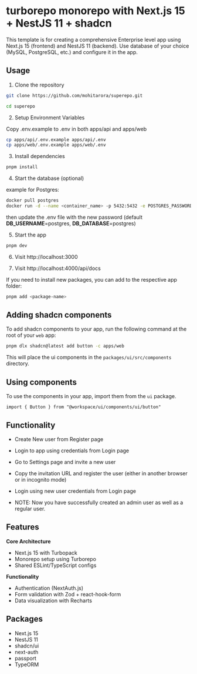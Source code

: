 # turborepo monorepo with Next.js 15 + NestJS 11 + shadcn

This template is for creating a comprehensive Enterprise level app using Next.js 15 (frontend) and NestJS 11 (backend).
Use database of your choice (MySQL, PostgreSQL, etc.) and configure it in the app.

## Usage

1. Clone the repository

```bash
git clone https://github.com/mohitarora/superepo.git

cd superepo
```

2. Setup Environment Variables

Copy .env.example to .env in both apps/api and apps/web
```bash
cp apps/api/.env.example apps/api/.env
cp apps/web/.env.example apps/web/.env
```

3. Install dependencies

```bash
pnpm install
```

4. Start the database (optional)

example for Postgres:
```bash
docker pull postgres
docker run -d --name <container_name> -p 5432:5432 -e POSTGRES_PASSWORD=<new_password> postgres
```
then update the .env file with the new password (default **DB_USERNAME**=postgres, **DB_DATABASE**=postgres) 

5. Start the app

```bash
pnpm dev
```

6. Visit http://localhost:3000

7. Visit http://localhost:4000/api/docs

If you need to install new packages, you can add to the respective app folder:

```bash
pnpm add <package-name>
```

## Adding shadcn components

To add shadcn components to your app, run the following command at the root of your `web` app:

```bash
pnpm dlx shadcn@latest add button -c apps/web
```

This will place the ui components in the `packages/ui/src/components` directory.

## Using components

To use the components in your app, import them from the `ui` package.

```tsx
import { Button } from "@workspace/ui/components/ui/button"
```

## Functionality

- Create New user from Register page
- Login to app using credentials from Login page
- Go to Settings page and invite a new user
- Copy the invitation URL and register the user (either in another browser or in incognito mode)
- Login using new user credentials from Login page

- NOTE: Now you have successfully created an admin user as well as a regular user.

## Features

**Core Architecture**
- Next.js 15 with Turbopack
- Monorepo setup using Turborepo
- Shared ESLint/TypeScript configs

**Functionality**
- Authentication (NextAuth.js)
- Form validation with Zod + react-hook-form
- Data visualization with Recharts


## Packages 

- Next.js 15
- NestJS 11
- shadcn/ui
- next-auth
- passport
- TypeORM